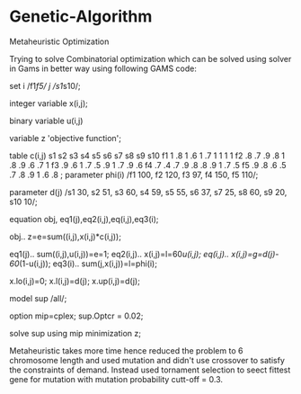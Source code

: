 # Genetic-Algorithm
Metaheuristic Optimization

Trying to solve Combinatorial optimization which can be solved using solver in Gams in better way using following GAMS code:


set
i /f1*f5/
j /s1*s10/;


integer variable
x(i,j);

binary variable
u(i,j)


variable
z 'objective function';

table c(i,j)
    s1  s2  s3  s4  s5  s6  s7  s8  s9  s10
f1  1   .8  1   .6   1  .7  1   1   1   1
f2  .8  .7  .9  .8  1   .8  .9  .6  .7  1
f3  .9  .6  1   .7  .5  .9  1   .7  .9  .6
f4  .7  .4  .7  .9  .8  .8  .9  1   .7  .5 
f5  .9  .8  .6  .5  .7  .8  .9  1   .6  .8
;
parameter phi(i) /f1 100,
                  f2 120,
                  f3 97,
                  f4 150,
                  f5 110/;
                  
parameter d(j)  /s1  30,
                 s2  51,
                 s3  60,
                 s4  59,
                 s5  55,
                 s6  37,
                 s7  25,
                 s8  60,
                 s9  20,
                 s10 10/;
                 

equation obj, eq1(j),eq2(i,j),eq(i,j),eq3(i);


obj.. z=e=sum((i,j),x(i,j)*c(i,j));

eq1(j).. sum((i,j),u(i,j))=e=1;
eq2(i,j).. x(i,j)=l=60*u(i,j);
eq(i,j).. x(i,j)=g=d(j)- 60*(1-u(i,j));
eq3(i)..  sum(j,x(i,j))=l=phi(i);



x.lo(i,j)=0;
x.l(i,j)=d(j);
x.up(i,j)=d(j);

model sup /all/;

option mip=cplex;
sup.Optcr = 0.02;


solve sup using mip minimization z;


Metaheuristic takes more time hence reduced the problem to 6 chromosome length and used mutation and didn't use crossover to satisfy the constraints of demand. Instead used tornament selection to seect fittest gene for mutation with mutation probability cutt-off = 0.3.
